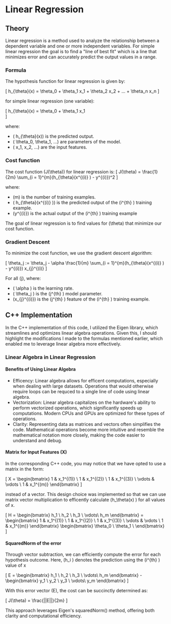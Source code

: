 # Linear Regression

## Theory

Linear regression is a method used to analyze the relationship between a dependent variable and one or more independent variables. For simple linear regression the goal is to find a "line of best fit" which is a line that minimizes error and can accurately predict the output values in a range.

### Formula

The hypothesis function for linear regression is given by:

\[
h_{\theta}(x) = \theta_0 + \theta_1 x_1 + \theta_2 x_2 + ... + \theta_n x_n
\]

for simple linear regression (one variable):

\[
h_{\theta}(x) = \theta_0 + \theta_1 x_1  
\]

where:

- \( h_{\theta}(x)\) is the predicted output.
- \( \theta_0, \theta_1, ...\)  are parameters of the model.
- \( x_1, x_2, ...\) are the input features.

### Cost function

The cost function \(J(\theta)\) for linear regression is:
\[
J(\theta) = \frac{1}{2m} \sum_{i = 1}^{m}(h_{\theta}(x^{(i)} ) - y^{(i)})^2
\]

where:

- \(m\) is the number of training examples.
- \( h_{\theta}(x^{(i)} )\) is the predicted output of the \(i^{th} \) training example.
- \(y^{(i)}\) is the actual output of the \(i^{th} \) training example
  
The goal of linear regression is to find values for \(\theta\) that minimize our cost function.

### Gradient Descent

To minimize the cost function, we use the gradient descent algorithm:

\[
\theta_j := \theta_j - \alpha \frac{1}{m} \sum_{i = 1}^{m}(h_{\theta}(x^{(i)} ) - y^{(i)}) x_{j}^{(i)}
\]

For all \(j\), where:

- \( \alpha \) is the learning rate.
- \( \theta_j \) is the \(j^{th} \) model parameter.
- \(x_{j}^{(i)}\) is the \(j^{th} \) feature of the \(i^{th} \) training example.

## C++ Implementation

In the C++ implementation of this code, I utilized the Eigen library, which streamlines and optimizes linear algebra operations. Given this, I should highlight the modifications I made to the formulas mentioned earlier, which enabled me to leverage linear algebra more effectively.

### Linear Algebra in Linear Regression

#### Benefits of Using Linear Algebra

- Efficency: Linear algebra allows for efficent computations, especially when dealing with large datasets. Operations that would otherwise require loops can be requced to a single line of code using linear algebra.
- Vectorization: Linear algebra capitalizes on the hardware's ability to perform vectorized operations, which significantly speeds up computations. Modern CPUs and GPUs are optimized for these types of operations.
- Clarity: Representing data as matrices and vectors often simplifies the code. Mathematical operations become more intuitive and resemble the mathematical notation more closely, making the code easier to understand and debug.

#### Matrix for Input Features (X)

In the corresponding C++ code, you may notice that we have opted to use a matrix in the form:

\[
X = \begin{bmatrix}
1 & x_1^{(1)} \\
1 & x_1^{(2)} \\
1 & x_1^{(3)} \\
\vdots & \vdots \\
1 & x_1^{(m)}
\end{bmatrix}
\]

instead of a vector. This design choice was implemented so that we can use matrix vector multiplication to efficently calculate \(h_\theta(x) \) for all values of x.

\[
   H = \begin{bmatrix}
h_1 \\
h_2 \\
h_3 \\
\vdots\\
h_m
\end{bmatrix} = \begin{bmatrix}
1 & x_1^{(1)} \\
1 & x_1^{(2)} \\
1 & x_1^{(3)} \\
\vdots & \vdots \\
1 & x_1^{(m)}
\end{bmatrix} \begin{bmatrix}
\theta_0 \\
\theta_1 \\
\end{bmatrix}
\]

#### SquaredNorm of the error

Through vector subtraction, we can efficiently compute the error for each hypothesis outcome. Here, \(h_i \) denotes the prediction using the \(i^{th} \) value of x

\[
E = \begin{bmatrix}
h_1 \\
h_2 \\
h_3 \\
\vdots\\
h_m
\end{bmatrix} - \begin{bmatrix}
y_1 \\
y_2 \\
y_3 \\
\vdots\\
y_m
\end{bmatrix}
\]

With this error vector \(E\), the cost can be succinctly determined as:

\[
  J(\theta) = \frac{||E||}{2m}
\]

This approach leverages Eigen's squaredNorm() method, offering both clarity and computational efficiency.
